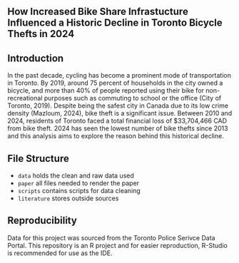 ## How Increased Bike Share Infrastucture Influenced a Historic Decline in Toronto Bicycle Thefts in 2024
 
## Introduction 
In the past decade, cycling has become a prominent mode of transportation in Toronto. By 2019, around 75 percent of households in the city owned a bicycle, and more than 40% of people reported using their bike for non-recreational purposes such as commuting to school or the office (City of Toronto, 2019). Despite being the safest city in Canada due to its low crime density (Mazloum, 2024), bike theft is a significant issue. Between 2010 and 2024, residents of Toronto faced a total financial loss of $33,704,466 CAD from bike theft. 2024 has seen the lowest number of bike thefts since 2013 and this analysis aims to explore the reason behind this historical decline.

## File Structure
- `data` holds the clean and raw data used
- `paper` all files needed to render the paper
- `scripts` contains scripts for data cleaning
- `literature` stores outside sources 

## Reproducibility
Data for this project was sourced from the Toronto Police Serivce Data Portal.
This repository is an R project and for easier reproduction, R-Studio is recommended for use as the IDE.

